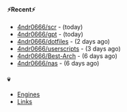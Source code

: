 #### ⚡Recent⚡

- [4ndr0666/scr](https://github.com/4ndr0666/scr) - (today)
- [4ndr0666/gpt](https://github.com/4ndr0666/gpt) - (today)
- [4ndr0666/dotfiles](https://github.com/4ndr0666/dotfiles) - (2 days ago)
- [4ndr0666/userscripts](https://github.com/4ndr0666/userscripts) - (3 days ago)
- [4ndr0666/Best-Arch](https://github.com/4ndr0666/Best-Arch) - (6 days ago)
- [4ndr0666/nas](https://github.com/4ndr0666/nas) - (6 days ago)

#### 💀
- [Engines](https://github.com/hoothin/SearchJumper/discussions/73)
- [Links](https://github.com/4ndr0666/Links/blob/main/README.md)

